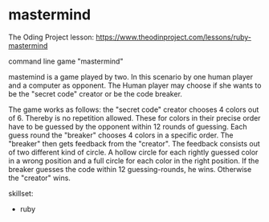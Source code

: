 # mastermind
The Oding Project lesson: https://www.theodinproject.com/lessons/ruby-mastermind

command line game "mastermind"

mastemind is a game played by two. In this scenario by one human player and a computer as opponent.
The Human player may choose if she wants to be the "secret code" creator or be the code breaker.

The game works as follows:
the "secret code" creator chooses 4 colors out of 6. Thereby is no repetition allowed. These for colors in their precise order have to be guessed by the opponent within 12 rounds of guessing.
Each guess round the "breaker" chooses 4 colors in a specific order. The "breaker" then gets feedback from the "creator". 
The feedback consists out of two different kind of circle. A hollow circle for each rightly guessed color in a wrong position and a full circle for each color in the right position.
If the breaker guesses the code within 12 guessing-rounds, he wins. Otherwise the "creator" wins.

skillset:
- ruby
